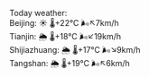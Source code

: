 Today weather:  
Beijing: ☀️   🌡️+22°C 🌬️↖7km/h  
Tianjin: 🌦   🌡️+18°C 🌬️↙19km/h  
Shijiazhuang: 🌦   🌡️+17°C 🌬️↘9km/h  
Tangshan: 🌦   🌡️+19°C 🌬️↖6km/h  
